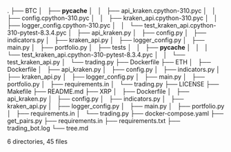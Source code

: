 .
├── BTC
│   ├── __pycache__
│   │   ├── api_kraken.cpython-310.pyc
│   │   ├── config.cpython-310.pyc
│   │   ├── kraken_api.cpython-310.pyc
│   │   ├── logger_config.cpython-310.pyc
│   │   └── test_kraken_api.cpython-310-pytest-8.3.4.pyc
│   ├── api_kraken.py
│   ├── config.py
│   ├── indicators.py
│   ├── kraken_api.py
│   ├── logger_config.py
│   ├── main.py
│   ├── portfolio.py
│   ├── tests
│   │   ├── __pycache__
│   │   │   └── test_kraken_api.cpython-310-pytest-8.3.4.pyc
│   │   └── test_kraken_api.py
│   └── trading.py
├── Dockerfile
├── ETH
│   ├── Dockerfile
│   ├── api_kraken.py
│   ├── config.py
│   ├── indicators.py
│   ├── kraken_api.py
│   ├── logger_config.py
│   ├── main.py
│   ├── portfolio.py
│   ├── requirements.in
│   └── trading.py
├── LICENSE
├── Makefile
├── README.md
├── XRP
│   ├── Dockerfile
│   ├── api_kraken.py
│   ├── config.py
│   ├── indicators.py
│   ├── kraken_api.py
│   ├── logger_config.py
│   ├── main.py
│   ├── portfolio.py
│   ├── requirements.in
│   └── trading.py
├── docker-compose.yaml
├── get_pairs.py
├── requirements.in
├── requirements.txt
├── trading_bot.log
└── tree.md

6 directories, 45 files
